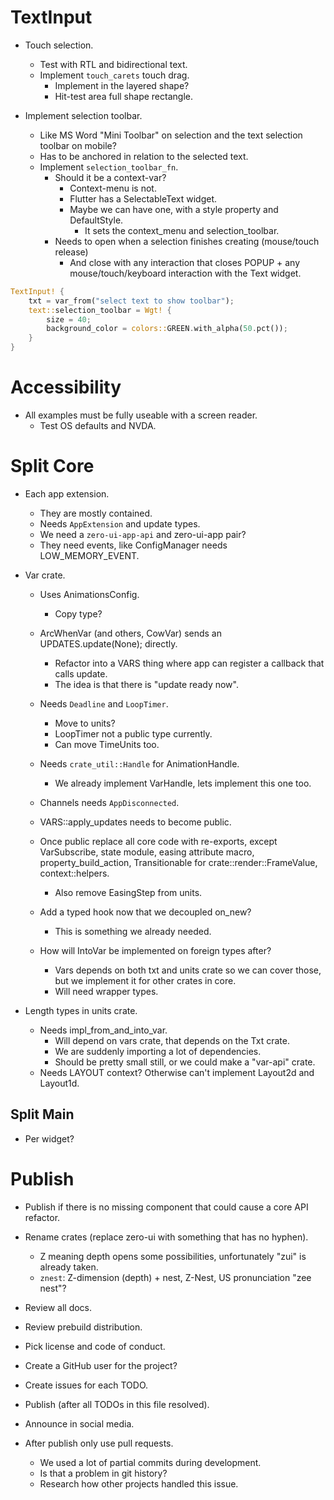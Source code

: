 # TextInput

* Touch selection.
    - Test with RTL and bidirectional text.
    - Implement `touch_carets` touch drag.
        - Implement in the layered shape?
        - Hit-test area full shape rectangle.

* Implement selection toolbar.
    - Like MS Word "Mini Toolbar" on selection and the text selection toolbar on mobile?
    - Has to be anchored in relation to the selected text.
    - Implement `selection_toolbar_fn`.
        - Should it be a context-var?
            - Context-menu is not.
            - Flutter has a SelectableText widget.
            - Maybe we can have one, with a style property and DefaultStyle.
                - It sets the context_menu and selection_toolbar.
        - Needs to open when a selection finishes creating (mouse/touch release)
            - And close with any interaction that closes POPUP + any mouse/touch/keyboard interaction with the Text widget.
```rust
TextInput! {
    txt = var_from("select text to show toolbar");
    text::selection_toolbar = Wgt! {
        size = 40;
        background_color = colors::GREEN.with_alpha(50.pct());
    }
}
```

# Accessibility

* All examples must be fully useable with a screen reader.
    - Test OS defaults and NVDA.

# Split Core

* Each app extension.
    - They are mostly contained.
    - Needs `AppExtension` and update types.
    - We need a `zero-ui-app-api` and zero-ui-app pair?
    - They need events, like ConfigManager needs LOW_MEMORY_EVENT.

* Var crate.
    - Uses AnimationsConfig.
        - Copy type?

    - ArcWhenVar (and others, CowVar) sends an UPDATES.update(None); directly.
        - Refactor into a VARS thing where app can register a callback that calls update.
        - The idea is that there is "update ready now".
        
    - Needs `Deadline` and `LoopTimer`.
        - Move to units?
        - LoopTimer not a public type currently.
        - Can move TimeUnits too.

    - Needs `crate_util::Handle` for AnimationHandle.
        - We already implement VarHandle, lets implement this one too.

    - Channels needs `AppDisconnected`.

    - VARS::apply_updates needs to become public.

    - Once public replace all core code with re-exports, except VarSubscribe, state module, easing attribute macro, property_build_action, Transitionable for crate::render::FrameValue, context::helpers.
        - Also remove EasingStep from units.

    - Add a typed hook now that we decoupled on_new?
        - This is something we already needed.

    - How will IntoVar be implemented on foreign types after?
        - Vars depends on both txt and units crate so we can cover those, but we implement it for other crates in core.
        - Will need wrapper types.

* Length types in units crate.
    - Needs impl_from_and_into_var.
        - Will depend on vars crate, that depends on the Txt crate.
        - We are suddenly importing a lot of dependencies.
        - Should be pretty small still, or we could make a "var-api" crate.
    - Needs LAYOUT context? Otherwise can't implement Layout2d and Layout1d.

## Split Main

* Per widget?

# Publish

* Publish if there is no missing component that could cause a core API refactor.

* Rename crates (replace zero-ui with something that has no hyphen). 
    - Z meaning depth opens some possibilities, unfortunately "zui" is already taken.
    - `znest`: Z-dimension (depth) + nest, Z-Nest, US pronunciation "zee nest"? 

* Review all docs.
* Review prebuild distribution.
* Pick license and code of conduct.
* Create a GitHub user for the project?
* Create issues for each TODO.

* Publish (after all TODOs in this file resolved).
* Announce in social media.

* After publish only use pull requests.
    - We used a lot of partial commits during development.
    - Is that a problem in git history?
    - Research how other projects handled this issue.